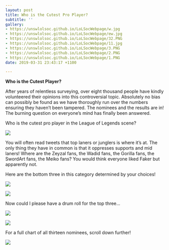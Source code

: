 ```yaml
---
layout: post
title: Who is the Cutest Pro Player?
subtitle: ''
gallery:
- https://unswlolsoc.github.io/LoLSocWebpage/w.jpg
- https://unswlolsoc.github.io/LoLSocWebpage/ew.jpg
- https://unswlolsoc.github.io/LoLSocWebpage/32.PNG
- https://unswlolsoc.github.io/LoLSocWebpage/11.jpg
- https://unswlolsoc.github.io/LoLSocWebpage/3.PNG
- https://unswlolsoc.github.io/LoLSocWebpage/2.PNG
- https://unswlolsoc.github.io/LoLSocWebpage/1.PNG
date: 2019-03-31 23:43:17 +1100

---
```

**Who is the Cutest Player?**

After years of relentless surveying, over eight thousand people have kindly volunteered their opinions into this controversial topic. Absolutely no bias can possibly be found as we have thoroughly run over the numbers ensuring they haven’t been tampered. The nominees and the results are in! The burning question on everyone’s mind has finally been answered.

Who is the cutest pro player in the League of Legends scene?

![](https://unswlolsoc.github.io/LoLSocWebpage/uploads/1.PNG)

You will often read tweets that top laners or junglers is where it’s at. The only thing they have in common is that it oppresses supports and mid laners! Where are the Zeyzal fans, the Wadid fans, the Gorilla fans, the SwordArt fans, the Meiko fans? You would think everyone liked Faker but apparently not.

Here are the bottom three in this category determined by your choices!

![](https://unswlolsoc.github.io/LoLSocWebpage/uploads/2.PNG)

![](https://unswlolsoc.github.io/LoLSocWebpage/uploads/11.jpg)  
 

Now could I please have a drum roll for the top three...

![](https://unswlolsoc.github.io/LoLSocWebpage/uploads/3.PNG)

![](https://unswlolsoc.github.io/LoLSocWebpage/uploads/w.jpg)

For a full chart of all thirteen nominees, scroll down further!

![](https://unswlolsoc.github.io/LoLSocWebpage/uploads/32.PNG)